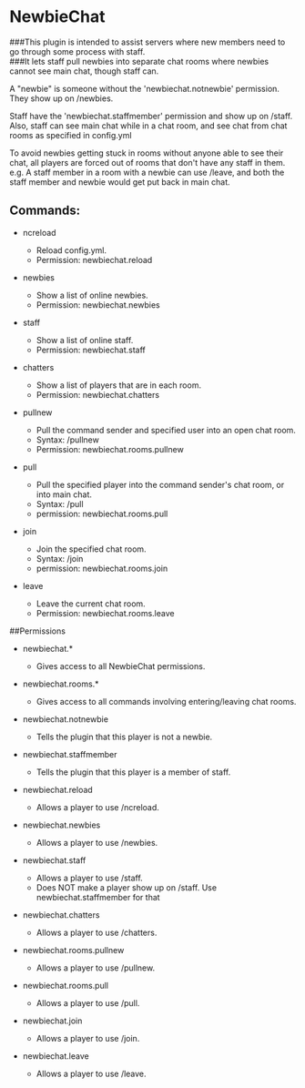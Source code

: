 NewbieChat
==========
###This plugin is intended to assist servers where new members need to go through some process with staff.    
###It lets staff pull newbies into separate chat rooms where newbies cannot see main chat, though staff can.

A "newbie" is someone without the 'newbiechat.notnewbie' permission.
They show up on /newbies.

Staff have the 'newbiechat.staffmember' permission and show up on /staff.
Also, staff can see main chat while in a chat room, and see chat from
chat rooms as specified in config.yml

To avoid newbies getting stuck in rooms without anyone able to see their chat, all players are forced out of rooms that don't have any staff in them.
e.g. A staff member in a room with a newbie can use /leave, and both the staff member and newbie would get put back in main chat.

## Commands:
* ncreload
  * Reload config.yml.
  * Permission: newbiechat.reload
  
* newbies
  * Show a list of online newbies.
  * Permission: newbiechat.newbies
  
* staff
  * Show a list of online staff.
  * Permission: newbiechat.staff
  
* chatters
  * Show a list of players that are in each room.
  * Permission: newbiechat.chatters
  
* pullnew
  * Pull the command sender and specified user into an open chat room.
  * Syntax: /pullnew <username>
  * Permission: newbiechat.rooms.pullnew
  
* pull
  * Pull the specified player into the command sender's chat room, or into main chat.
  * Syntax: /pull <username>
  * permission: newbiechat.rooms.pull
  
* join
  * Join the specified chat room.
  * Syntax: /join <room number>
  * permission: newbiechat.rooms.join
  
* leave
  * Leave the current chat room.
  * Permission: newbiechat.rooms.leave

##Permissions
* newbiechat.*
  * Gives access to all NewbieChat permissions.
  
* newbiechat.rooms.*
  * Gives access to all commands involving entering/leaving chat rooms.
  
* newbiechat.notnewbie
  * Tells the plugin that this player is not a newbie.
  
* newbiechat.staffmember
  * Tells the plugin that this player is a member of staff.
  
* newbiechat.reload
  * Allows a player to use /ncreload.
  
* newbiechat.newbies
  * Allows a player to use /newbies.
  
* newbiechat.staff
  * Allows a player to use /staff.
  * Does NOT make a player show up on /staff. Use newbiechat.staffmember for that
  
* newbiechat.chatters
  * Allows a player to use /chatters.
  
* newbiechat.rooms.pullnew
  * Allows a player to use /pullnew.
  
* newbiechat.rooms.pull
  * Allows a player to use /pull.
  
* newbiechat.join
  * Allows a player to use /join.
  
* newbiechat.leave
  * Allows a player to use /leave.
